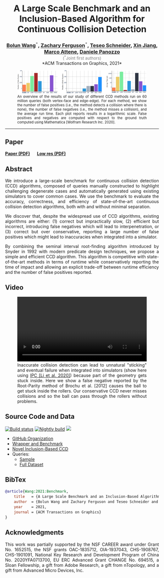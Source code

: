 <style>
p {
    text-align: justify;
}
</style>


<center>
<h1>A Large Scale Benchmark and an Inclusion-Based Algorithm for Continuous Collision Detection</h1>

<h3 style="margin-bottom:0;">
<a href="https://github.com/wangbolun300">Bolun Wang</a><sup style="color:gray">*</sup>,
<a href="https://zferg.us">Zachary Ferguson</a><sup style="color:gray">*</sup>,
<a href="http://web.uvic.ca/~teseo/">Teseo Schneider</a>,
<a href="">Xin Jiang</a>,
<a href="https://www.cnr.it/en/people/marco.attene">Marco Attene</a>,
<a href="https://cims.nyu.edu/gcl/daniele.html">Daniele Panozzo</a>
</h3>
<div style="color:gray;text-align:center;font-size:10pt;">(<sup>*</sup>Joint first authors)</div>

<center>*ACM Transactions on Graphics, 2021*</center>
</center>


<figure>
    <img src="assets/images/teaser.png">
    <figcaption style="margin:inherit 0; max-width:none; font-size:.8em; text-align: justify;">
        An overview of the results of our study of different CCD methods run on 60 million queries (both vertex-face and edge-edge). For each method, we show the number of false positives (i.e., the method detects a collision where there is none), the number of false negatives (i.e., the method misses a collision), and the average run time. Each plot reports results in a logarithmic scale. False positives and negatives are computed with respect to the ground truth computed using Mathematica [Wolfram Research Inc. 2020].
    </figcaption>
</figure>

---

## Paper

<b>
<a href="assets/CCD-benchmark-paper.pdf">Paper (PDF)</a>
&nbsp;&nbsp;&nbsp;&nbsp;&nbsp;
<a href="assets/CCD-benchmark-paper-350ppi.pdf">Low res (PDF)</a>
&nbsp;&nbsp;&nbsp;&nbsp;&nbsp;
<!-- [arXiv](https://arxiv.org/abs/2009.13349) -->
</b>

## Abstract

We introduce a large-scale benchmark for continuous collision detection (CCD) algorithms, composed of queries manually constructed to highlight challenging degenerate cases and automatically generated using existing simulators to cover common cases. We use the benchmark to evaluate the accuracy, correctness, and efficiency of state-of-the-art continuous collision detection algorithms, both with and without minimal separation.

We discover that, despite the widespread use of CCD algorithms, existing algorithms are either: (1) correct but impractically slow, (2) efficient but incorrect, introducing false negatives which will lead to interpenetration, or (3) correct but over conservative, reporting a large number of false positives which might lead to inaccuracies when integrated into a simulator.

By combining the seminal interval root-finding algorithm introduced by Snyder in 1992 with modern predicate design techniques, we propose a simple and efficient CCD algorithm. This algorithm is competitive with state-of-the-art methods in terms of runtime while conservatively reporting the time of impact and allowing an explicit trade-off between runtime efficiency and the number of false positives reported.

## Video

<figure>
    <video width="100%" controls>
        <source src="assets/videos/roller-ball.mp4" type="video/mp4">
        Your browser does not support the video tag.
    </video>
    <figcaption style="margin:inherit 0; max-width:none; text-align: justify;">
        Inaccurate collision detection can lead to unnatural "sticking" and eventual failure when integrated into simulators (show here using <a href="https://ipc-sim.github.io">IPC [Li et al. 2020]</a>) because part of the geometry gets stuck inside. Here we show a false negative reported by the Root-Parity method of Brochu et al. [2012] causes the ball to get stuck inside the rollers. Our conservative CCD never misses collisions and so the ball can pass through the rollers without problems.
    </figcaption>
</figure>

## Source Code and Data

[![Build status](https://github.com/Continuous-Collision-Detection/CCD-Wrapper/workflows/Build/badge.svg)](https://github.com/Continuous-Collision-Detection/CCD-Wrapper/actions?query=workflow%3ABuild+branch%3Amaster+event%3Apush)
[![Nightly build](https://github.com/Continuous-Collision-Detection/CCD-Wrapper/workflows/Nightly/badge.svg)](https://github.com/Continuous-Collision-Detection/CCD-Wrapper/actions?query=workflow%3ANightly+branch%3Amaster+event%3Aschedule)
<a href="https://opensource.org/licenses/MIT"><img src="https://img.shields.io/github/license/Continuous-Collision-Detection/CCD-Wrapper.svg?color=blue"></img></a>

* [GitHub Organization](https://github.com/Continuous-Collision-Detection)
* [Wrapper and Benchmark](https://github.com/Continuous-Collision-Detection/CCD-Wrapper)
* [Novel Inclusion-Based CCD](https://github.com/Continuous-Collision-Detection/Tight-Inclusion)
* Queries:
    * [Sample](https://github.com/Continuous-Collision-Detection/Sample-Queries)
    * [Full Dataset](https://archive.nyu.edu/handle/2451/61518)

## BibTex

```bibtex
@article{Wang:2021:Benchmark,
	title   = {A Large Scale Benchmark and an Inclusion-Based Algorithm for Continuous Collision Detection},
	author  = {Bolun Wang and Zachary Ferguson and Teseo Schneider and Xin Jiang and Marco Attene and Daniele Panozzo},
	year    = 2021,
	journal = {ACM Transactions on Graphics}
}
```

## Acknowledgments

This work was partially supported by the NSF CAREER award under Grant No. 1652515, the NSF grants OAC-1835712, OIA-1937043, CHS-1908767, CHS-1901091, National Key Research and Development Program of China No. 2020YFA0713700, EU ERC Advanced Grant CHANGE No. 694515, a Sloan Fellowship, a gift from Adobe Research, a gift from nTopology, and a gift from Advanced Micro Devices, Inc.
